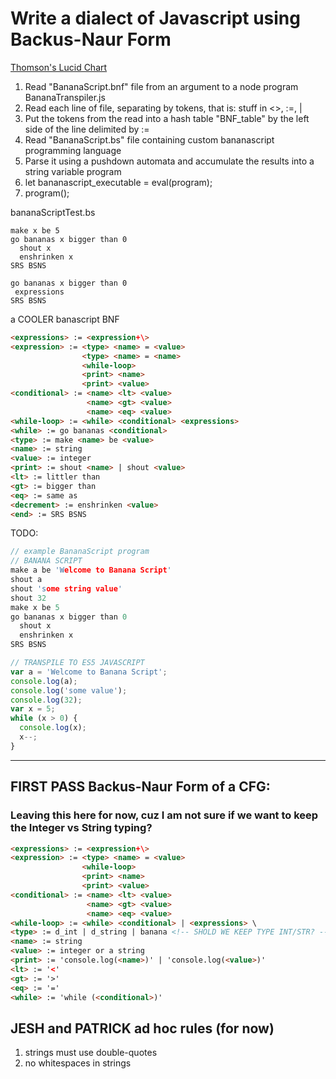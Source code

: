 # Write a dialect of Javascript using Backus-Naur Form 
[Thomson's Lucid Chart](https://www.lucidchart.com/documents/edit/c7e701b5-f2f4-4c20-ab8b-4fea175c5cf5/0?shared=true&)

1. Read "BananaScript.bnf" file from an argument to a node program BananaTranspiler.js
2. Read each line of file, separating by tokens, that is: stuff in <>, :=, |
3. Put the tokens from the read into a hash table "BNF_table" by the left side of the line delimited by :=
4. Read "BananaScript.bs" file containing custom bananascript programming language
5. Parse it using a pushdown automata and accumulate the results into a string variable program
6. let bananascript_executable = eval(program);
7. program();

bananaScriptTest.bs
```
make x be 5
go bananas x bigger than 0
  shout x
  enshrinken x
SRS BSNS
```

```
go bananas x bigger than 0
 expressions
SRS BSNS
```

a COOLER banascript BNF
```html
<expressions> := <expression+\>
<expression> := <type> <name> = <value>
                <type> <name> = <name>
                <while-loop>
                <print> <name>
                <print> <value>
<conditional> := <name> <lt> <value>
                 <name> <gt> <value>
                 <name> <eq> <value>
<while-loop> := <while> <conditional> <expressions>
<while> := go bananas <conditional>
<type> := make <name> be <value>
<name> := string
<value> := integer
<print> := shout <name> | shout <value>
<lt> := littler than
<gt> := bigger than
<eq> := same as
<decrement> := enshrinken <value>
<end> := SRS BSNS
```

TODO:
```c
// example BananaScript program
// BANANA SCRIPT
make a be 'Welcome to Banana Script'
shout a
shout 'some string value'
shout 32
make x be 5
go bananas x bigger than 0
  shout x
  enshrinken x
SRS BSNS
```

```js
// TRANSPILE TO ES5 JAVASCRIPT
var a = 'Welcome to Banana Script';
console.log(a);
console.log('some value');
console.log(32);
var x = 5;
while (x > 0) {
  console.log(x);
  x--;
}
```

***

## FIRST PASS Backus-Naur Form of a CFG:
### Leaving this here for now, cuz I am not sure if we want to keep the Integer vs String typing?
```html
<expressions> := <expression+\>
<expression> := <type> <name> = <value>
                <while-loop>
                <print> <name>
                <print> <value>
<conditional> := <name> <lt> <value>
                 <name> <gt> <value>
                 <name> <eq> <value>
<while-loop> := <while> <conditional> | <expressions> \
<type> := d_int | d_string | banana <!-- SHOLD WE KEEP TYPE INT/STR? --->
<name> := string
<value> := integer or a string 
<print> := 'console.log(<name>)' | 'console.log(<value>)'
<lt> := '<'
<gt> := '>'
<eq> := '='
<while> := 'while (<conditional>)'
```

## JESH and PATRICK ad hoc rules (for now)
1. strings must use double-quotes
2. no whitespaces in strings
